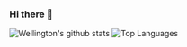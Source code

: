 ### Hi there 👋

![Wellington's github stats](https://github-readme-stats.vercel.app/api?username=wellingtonroth&hide=stars)
![Top Languages](https://github-readme-stats.vercel.app/api/top-langs/?username=wellingtonroth&layout=compact)

<!--
**Wellingtonroth/wellingtonroth** is a ✨ _special_ ✨ repository because its `README.md` (this file) appears on your GitHub profile.

Here are some ideas to get you started:

- 🔭 I’m currently working on ...
- 🌱 I’m currently learning ...
- 👯 I’m looking to collaborate on ...
- 🤔 I’m looking for help with ...
- 💬 Ask me about ...
- 📫 How to reach me: ...
- 😄 Pronouns: ...
- ⚡ Fun fact: ...
-->
